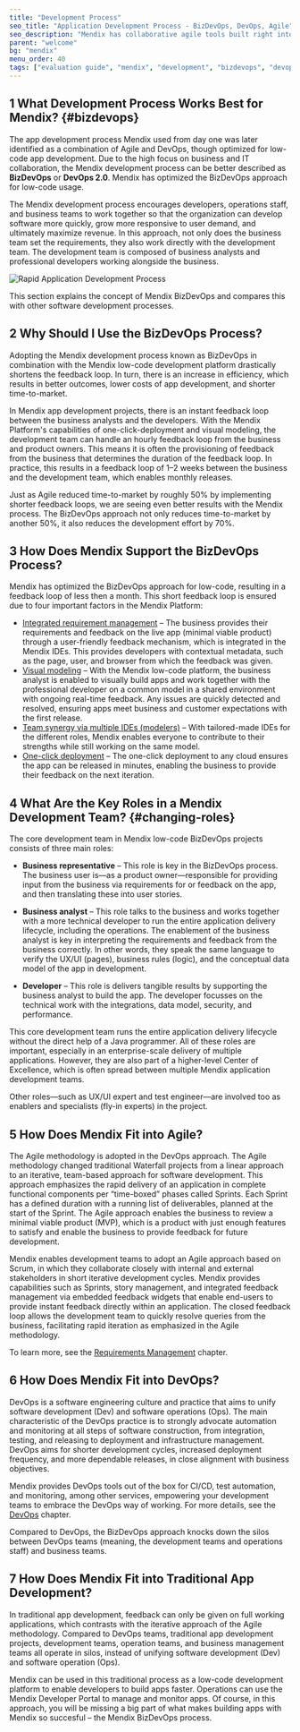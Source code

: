 ```yaml
---
title: "Development Process"
seo_title: "Application Development Process - BizDevOps, DevOps, Agile"
seo_description: "Mendix has collaborative agile tools built right into the platform. Learn how organizations practicing BizDevOps, DevOps, or other frameworks employ these tools."
parent: "welcome"
bg: "mendix"
menu_order: 40
tags: ["evaluation guide", "mendix", "development", "bizdevops", "devops", "agile"]
---
```


## 1 What Development Process Works Best for Mendix? {#bizdevops}

The app development process Mendix used from day one was later identified as a combination of Agile and DevOps, though optimized for low-code app development. Due to the high focus on business and IT collaboration, the Mendix development process can be better described as **BizDevOps** or **DevOps 2.0**. Mendix has optimized the BizDevOps approach for low-code usage.

The Mendix development process encourages developers, operations staff, and business teams to work together so that the organization can develop software more quickly, grow more responsive to user demand, and ultimately maximize revenue. In this approach, not only does the business team set the requirements, they also work directly with the development team. The development team is composed of business analysts and professional developers working alongside the business.

![Rapid Application Development Process](attachments/Mendix_RAD_process.png)

This section explains the concept of Mendix BizDevOps and compares this with other software development processes.

## 2 Why Should I Use the BizDevOps Process?

Adopting the Mendix development process known as BizDevOps in combination with the Mendix low-code development platform drastically shortens the feedback loop. In turn, there is an increase in efficiency, which results in better outcomes, lower costs of app development, and shorter time-to-market.

In Mendix app development projects, there is an instant feedback loop between the business analysts and the developers. With the Mendix Platform's capabilities of one-click-deployment and visual modeling, the development team can handle an hourly feedback loop from the business and product owners. This means it is often the provisioning of feedback from the business that determines the duration of the feedback loop. In practice, this results in a feedback loop of 1–2 weeks between the business and the development team, which enables monthly releases.

Just as Agile reduced time-to-market by roughly 50% by implementing shorter feedback loops, we are seeing even better results with the Mendix process. The BizDevOps approach not only reduces time-to-market by another 50%, it also reduces the development effort by 70%.

## 3 How Does Mendix Support the BizDevOps Process?

Mendix has optimized the BizDevOps approach for low-code, resulting in a feedback loop of less then a month. This short feedback loop is ensured due to four important factors in the Mendix Platform:

* [Integrated requirement management](app-lifecycle/requirements-overview) – The business provides their requirements and feedback on the live app (minimal viable product) through a user-friendly feedback mechanism, which is integrated in the Mendix IDEs. This provides developers with contextual metadata, such as the page, user, and browser from which the feedback was given.
* [Visual modeling](app-lifecycle/developing-in-mendix) – With the Mendix low-code platform, the business analyst is enabled to visually build apps and work together with the professional developer on a common model in a shared environment with ongoing real-time feedback. Any issues are quickly detected and resolved, ensuring apps meet business and customer expectations with the first release.
* [Team synergy via multiple IDEs (modelers)](app-lifecycle/app-development) – With tailored-made IDEs for the different roles, Mendix enables everyone to contribute to their strengths while still working on the same model.
* [One-click deployment](app-capabilities/multi-cloud-overview) – The one-click deployment to any cloud ensures the app can be released in minutes, enabling the business to provide their feedback on the next iteration.

## 4 What Are the Key Roles in a Mendix Development Team? {#changing-roles}

The core development team in Mendix low-code BizDevOps projects consists of three main roles:

* **Business representative** – This role is key in the BizDevOps process. The business user is—as a product owner—responsible for providing input from the business via requirements for or feedback on the app, and then translating these into user stories.

* **Business analyst** – This role talks to the business and works together with a more technical developer to run the entire application delivery lifecycle, including the operations. The enablement of the business analyst is key in interpreting the requirements and feedback from the business correctly. In other words, they speak the same language to verify the UX/UI (pages), business rules (logic), and the conceptual data model of the app in development.

* **Developer** – This role is delivers tangible results by supporting the business analyst to build the app. The developer focusses on the technical work with the integrations, data model, security, and performance.

This core development team runs the entire application delivery lifecycle without the direct help of a Java programmer. All of these roles are important, especially in an enterprise-scale delivery of multiple applications. However, they are also part of a higher-level Center of Excellence, which is often spread between multiple Mendix application development teams.

Other roles—such as UX/UI expert and test engineer—are involved too as enablers and specialists (fly-in experts) in the project.

## 5 How Does Mendix Fit into Agile?

The Agile methodology is adopted in the DevOps approach. The Agile methodology changed traditional Waterfall projects from a linear approach to an iterative, team-based approach for software development. This approach emphasizes the rapid delivery of an application in complete functional components per “time-boxed” phases called Sprints. Each Sprint has a defined duration with a running list of deliverables, planned at the start of the Sprint. The Agile approach enables the business to review a minimal viable product (MVP), which is a product with just enough features to satisfy and enable the business to provide feedback for future development.

Mendix enables development teams to adopt an Agile approach based on Scrum, in which they collaborate closely with internal and external stakeholders in short iterative development cycles. Mendix provides capabilities such as Sprints, story management, and integrated feedback management via embedded feedback widgets that enable end-users to provide instant feedback directly within an application. The closed feedback loop allows the development team to quickly resolve queries from the business, facilitating rapid iteration as emphasized in the Agile methodology.

To learn more, see the [Requirements Management](app-lifecycle/requirements-management) chapter.

## 6 How Does Mendix Fit into DevOps?

DevOps is a software engineering culture and practice that aims to unify software development (Dev) and software operations (Ops). The main characteristic of the DevOps practice is to strongly advocate automation and monitoring at all steps of software construction, from integration, testing, and releasing to deployment and infrastructure management. DevOps aims for shorter development cycles, increased deployment frequency, and more dependable releases, in close alignment with business objectives.

Mendix provides DevOps tools out of the box for CI/CD, test automation, and monitoring, among other services, empowering your development teams to embrace the DevOps way of working. For more details, see the [DevOps](app-lifecycle/devops) chapter.

Compared to DevOps, the BizDevOps approach knocks down the silos between DevOps teams (meaning, the development teams and operations staff) and business teams.

## 7 How Does Mendix Fit into Traditional App Development?

In traditional app development, feedback can only be given on full working applications, which contrasts with the iterative approach of the Agile methodology. Compared to DevOps teams, traditional app development projects, development teams, operation teams, and business management teams all operate in silos, instead of unifying software development (Dev) and software operation (Ops).

Mendix can be used in this traditional process as a low-code development platform to enable developers to build apps faster. Operations can use the Mendix Developer Portal to manage and monitor apps. Of course, in this approach, you will be missing a big part of what makes building apps with Mendix so succesful – the Mendix BizDevOps process.
